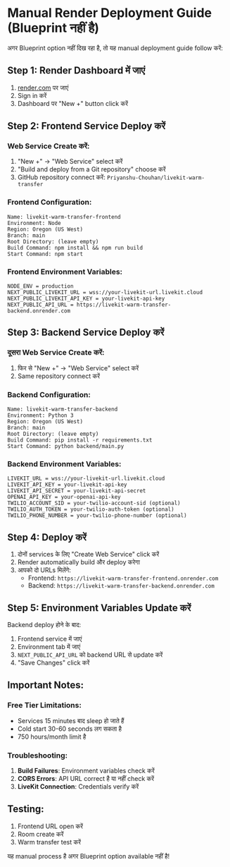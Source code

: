 # Manual Render Deployment Guide (Blueprint नहीं है)

अगर Blueprint option नहीं दिख रहा है, तो यह manual deployment guide follow करें:

## Step 1: Render Dashboard में जाएं

1. [render.com](https://render.com) पर जाएं
2. Sign in करें
3. Dashboard पर "New +" button click करें

## Step 2: Frontend Service Deploy करें

### Web Service Create करें:
1. "New +" → "Web Service" select करें
2. "Build and deploy from a Git repository" choose करें
3. GitHub repository connect करें: `Priyanshu-Chouhan/livekit-warm-transfer`

### Frontend Configuration:
```
Name: livekit-warm-transfer-frontend
Environment: Node
Region: Oregon (US West)
Branch: main
Root Directory: (leave empty)
Build Command: npm install && npm run build
Start Command: npm start
```

### Frontend Environment Variables:
```
NODE_ENV = production
NEXT_PUBLIC_LIVEKIT_URL = wss://your-livekit-url.livekit.cloud
NEXT_PUBLIC_LIVEKIT_API_KEY = your-livekit-api-key
NEXT_PUBLIC_API_URL = https://livekit-warm-transfer-backend.onrender.com
```

## Step 3: Backend Service Deploy करें

### दूसरा Web Service Create करें:
1. फिर से "New +" → "Web Service" select करें
2. Same repository connect करें

### Backend Configuration:
```
Name: livekit-warm-transfer-backend
Environment: Python 3
Region: Oregon (US West)
Branch: main
Root Directory: (leave empty)
Build Command: pip install -r requirements.txt
Start Command: python backend/main.py
```

### Backend Environment Variables:
```
LIVEKIT_URL = wss://your-livekit-url.livekit.cloud
LIVEKIT_API_KEY = your-livekit-api-key
LIVEKIT_API_SECRET = your-livekit-api-secret
OPENAI_API_KEY = your-openai-api-key
TWILIO_ACCOUNT_SID = your-twilio-account-sid (optional)
TWILIO_AUTH_TOKEN = your-twilio-auth-token (optional)
TWILIO_PHONE_NUMBER = your-twilio-phone-number (optional)
```

## Step 4: Deploy करें

1. दोनों services के लिए "Create Web Service" click करें
2. Render automatically build और deploy करेगा
3. आपको दो URLs मिलेंगे:
   - Frontend: `https://livekit-warm-transfer-frontend.onrender.com`
   - Backend: `https://livekit-warm-transfer-backend.onrender.com`

## Step 5: Environment Variables Update करें

Backend deploy होने के बाद:
1. Frontend service में जाएं
2. Environment tab में जाएं
3. `NEXT_PUBLIC_API_URL` को backend URL से update करें
4. "Save Changes" click करें

## Important Notes:

### Free Tier Limitations:
- Services 15 minutes बाद sleep हो जाते हैं
- Cold start 30-60 seconds लग सकता है
- 750 hours/month limit है

### Troubleshooting:
1. **Build Failures**: Environment variables check करें
2. **CORS Errors**: API URL correct है या नहीं check करें
3. **LiveKit Connection**: Credentials verify करें

## Testing:
1. Frontend URL open करें
2. Room create करें
3. Warm transfer test करें

यह manual process है अगर Blueprint option available नहीं है!